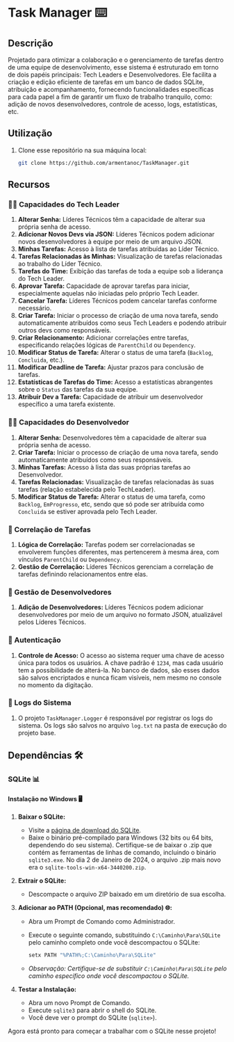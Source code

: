 # Task Manager ⌨️

## Descrição 
Projetado para otimizar a colaboração e o gerenciamento de tarefas dentro de uma equipe de desenvolvimento, esse sistema é estruturado em torno de dois papéis principais: Tech Leaders e Desenvolvedores. Ele facilita a criação e edição eficiente de tarefas em um banco de dados SQLite, atribuição e acompanhamento, fornecendo funcionalidades específicas para cada papel a fim de garantir um fluxo de trabalho tranquilo, como: adição de novos desenvolvedores, controle de acesso, logs, estatísticas, etc.

<!--https://github.com/armentanoc/TaskManager/assets/88147887/7db1123f-f92f-4609-ae28-cf97b67d562f-->

## Utilização 
1. Clone esse repositório na sua máquina local:

   ```bash
   git clone https://github.com/armentanoc/TaskManager.git

## Recursos

### 🧑‍💻 Capacidades do Tech Leader

1. **Alterar Senha:** Líderes Técnicos têm a capacidade de alterar sua própria senha de acesso.
2. **Adicionar Novos Devs via JSON:** Líderes Técnicos podem adicionar novos desenvolvedores à equipe por meio de um arquivo JSON.
3. **Minhas Tarefas:** Acesso à lista de tarefas atribuídas ao Líder Técnico.
4. **Tarefas Relacionadas às Minhas:** Visualização de tarefas relacionadas ao trabalho do Líder Técnico.
5. **Tarefas do Time:** Exibição das tarefas de toda a equipe sob a liderança do Tech Leader.
6. **Aprovar Tarefa:** Capacidade de aprovar tarefas para iniciar, especialmente aquelas não iniciadas pelo próprio Tech Leader.
7. **Cancelar Tarefa:** Líderes Técnicos podem cancelar tarefas conforme necessário.
8. **Criar Tarefa:** Iniciar o processo de criação de uma nova tarefa, sendo automaticamente atribuídos como seus Tech Leaders e podendo atribuir outros devs como responsáveis.
9. **Criar Relacionamento:** Adicionar correlações entre tarefas, especificando relações lógicas de `ParentChild` ou `Dependency`.
10. **Modificar Status de Tarefa:** Alterar o status de uma tarefa (`Backlog`, `Concluida`, etc.).
11. **Modificar Deadline de Tarefa:** Ajustar prazos para conclusão de tarefas.
12. **Estatísticas de Tarefas do Time:** Acesso a estatísticas abrangentes sobre o `Status` das tarefas da sua equipe.
13. **Atribuir Dev a Tarefa:** Capacidade de atribuir um desenvolvedor específico a uma tarefa existente.

### 👩‍💻 Capacidades do Desenvolvedor


1. **Alterar Senha:** Desenvolvedores têm a capacidade de alterar sua própria senha de acesso.
2. **Criar Tarefa:** Iniciar o processo de criação de uma nova tarefa, sendo automaticamente atribuídos como seus responsáveis.
3. **Minhas Tarefas:** Acesso à lista das suas próprias tarefas ao Desenvolvedor.
4. **Tarefas Relacionadas:** Visualização de tarefas relacionadas às suas tarefas (relação estabelecida pelo TechLeader).
5. **Modificar Status de Tarefa:** Alterar o status de uma tarefa, como `Backlog`, `EmProgresso`, etc, sendo que só pode ser atribuída como `Concluida` se estiver aprovada pelo Tech Leader.

### 🔄 Correlação de Tarefas

1. **Lógica de Correlação:** Tarefas podem ser correlacionadas se envolverem funções diferentes, mas pertencerem à mesma área, com vínculos `ParentChild` ou `Dependency`.
2. **Gestão de Correlação:** Líderes Técnicos gerenciam a correlação de tarefas definindo relacionamentos entre elas.

### 🚀 Gestão de Desenvolvedores

1. **Adição de Desenvolvedores:** Líderes Técnicos podem adicionar desenvolvedores por meio de um arquivo no formato JSON, atualizável pelos Líderes Técnicos. 

### 🔐 Autenticação

1. **Controle de Acesso:** O acesso ao sistema requer uma chave de acesso única para todos os usuários. A chave padrão é `1234`, mas cada usuário tem a possibilidade de alterá-la. No banco de dados, são esses dados são salvos encriptados e nunca ficam visíveis, nem mesmo no console no momento da digitação. 

### 📜 Logs do Sistema
1. O projeto `TaskManager.Logger` é responsável por registrar os logs do sistema. Os logs são salvos no arquivo `log.txt` na pasta de execução do projeto base.

## Dependências 🛠️

### SQLite 📊

#### Instalação no Windows 🖥️

1. **Baixar o SQLite:**
   - Visite a [página de download do SQLite](https://www.sqlite.org/download.html).
   - Baixe o binário pré-compilado para Windows (32 bits ou 64 bits, dependendo do seu sistema). Certifique-se de baixar o .zip que contém as ferramentas de linhas de comando, incluindo o binário `sqlite3.exe`. No dia 2 de Janeiro de 2024, o arquivo .zip mais novo era o `sqlite-tools-win-x64-3440200.zip`.

2. **Extrair o SQLite:**
   - Descompacte o arquivo ZIP baixado em um diretório de sua escolha.

3. **Adicionar ao PATH (Opcional, mas recomendado) 🌐:**
   - Abra um Prompt de Comando como Administrador.
   - Execute o seguinte comando, substituindo `C:\Caminho\Para\SQLite` pelo caminho completo onde você descompactou o SQLite:

     ```bash
     setx PATH "%PATH%;C:\Caminho\Para\SQLite"
     ```

   - *Observação: Certifique-se de substituir `C:\Caminho\Para\SQLite` pelo caminho específico onde você descompactou o SQLite.*

4. **Testar a Instalação:**
   - Abra um novo Prompt de Comando.
   - Execute `sqlite3` para abrir o shell do SQLite.
   - Você deve ver o prompt do SQLite (`sqlite>`).

Agora está pronto para começar a trabalhar com o SQLite nesse projeto!
